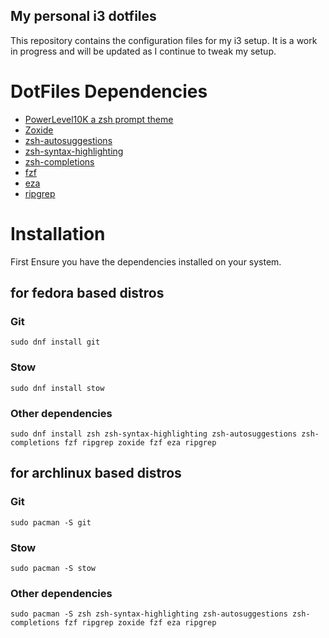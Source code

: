 ## My personal i3 dotfiles

This repository contains the configuration files for my i3 setup. It is a work in progress and will be updated as I continue to tweak my setup.

# DotFiles Dependencies

- [PowerLevel10K a zsh prompt theme](https://github.com/romkatv/powerlevel10k)
- [Zoxide](https://github.com/ajeetdsouza/zoxide)
- [zsh-autosuggestions](https://github.com/zsh-users/zsh-autosuggestions)
- [zsh-syntax-highlighting](https://github.com/zsh-users/zsh-syntax-highlighting)
- [zsh-completions](https://github.com/zsh-users/zsh-completions)
- [fzf](https://github.com/junegunn/fzf)
- [eza](https://github.com/eza-community/eza)
- [ripgrep](https://github.com/BurntSushi/ripgrep)

# Installation

First Ensure you have the dependencies installed on your system.

## for fedora based distros

### Git

```
sudo dnf install git
```

### Stow

```
sudo dnf install stow
```

### Other dependencies

```
sudo dnf install zsh zsh-syntax-highlighting zsh-autosuggestions zsh-completions fzf ripgrep zoxide fzf eza ripgrep
```

## for archlinux based distros

### Git

```
sudo pacman -S git
```

### Stow

```
sudo pacman -S stow
```

### Other dependencies

```
sudo pacman -S zsh zsh-syntax-highlighting zsh-autosuggestions zsh-completions fzf ripgrep zoxide fzf eza ripgrep
```

